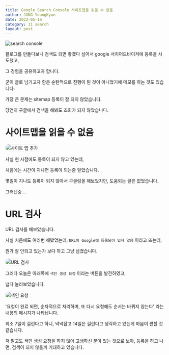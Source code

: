 ```yaml
---
title: Google Search Console 사이트맵을 읽을 수 없음
author: JUNG YoungKyun
date: 2022-05-16
category: 11 search
layout: post
---
```


![search console](https://img.shields.io/badge/search_console-2022.05.16-red.svg)

블로그를 만들다보니 검색도 되면 좋겠다 싶어서 google 서치어드바이저에 등록을 시도했고,

그 경험을 공유하고자 합니다.

굳이 글로 남기고자 함은 순탄적으로 진행이 된 것이 아니었기에 메모를 하는 것도 있습니다. 

가장 큰 문제는 sitemap 등록이 잘 되지 않았습니다.

당연히 구글에서 검색을 해봐도 조회가 되지 않았습니다. 

# 사이트맵을 읽을 수 없음

<img src="../images/google%20서치어드바이저%20사이트%20맵%20추가.png" alt="사이트 맵 추가" style="border-radius: 10px; border: 1px solid #eaeaea;"/>

사실 현 시점에도 등록이 되지 않고 있는데,

처음에는 시간이 지나면 등록이 되는줄 알았습니다.

몇일이 지나도 등록이 되지 않아서 구글링을 해보았지만, 도움되는 글은 없었습니다.

그러던중 ...

# URL 검사

URL 검사를 해보았습니다.

사실 처음에도 여러번 해봤었는데, `URL이 Google에 등록되어 있지 않음` 이라고 뜨는데,

뭔가 잘 안되고 있는가 보다 하고 그냥 넘겼습니다.

<img src="../images/google%20서치어드바이저%20URL%20검사.png" alt="URL 검사" style="border-radius: 10px; border: 1px solid #eaeaea;"/>

그러다 오늘은 아래쪽에 `색인 생성 요청` 이라는 버튼을 발견하였고,

냅다 눌러보았습니다.

<img src="../images/google%20서치%20어드바이저%20색인%20요청.png" alt="색인 요청" style="border-radius: 10px; border: 1px solid #eaeaea;"/>

'요청이 완료 되면, 순차적으로 처리하며, 또 다시 요청해도 순서는 바뀌지 않는다' 라는 내용의 메시지가 나타납니다.

최소 7일이 걸린다고 하니, 넉넉잡고 14일은 걸린다고 생각하고 있는게 마음이 편할 것 같습니다.

저 말고도 색인 생성 요청을 하지 않아 고생하신 분이 있는 것으로 보아,
등록을 하고 나면, 검색이 되지 않을까 기대하고 있습니다.
